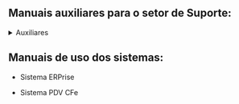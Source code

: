 ## Manuais auxiliares para o setor de Suporte:
<details>
<summary>Auxiliares</summary>

  - RustDesk
  [Manual de instalação e configuração do sistema RustDesk.pdf](https://github.com/user-attachments/files/15538549/Manual.de.instalacao.e.configuracao.do.sistema.RustDesk.pdf)

</details>

## Manuais de uso dos sistemas:

- Sistema ERPrise

- Sistema PDV CFe
